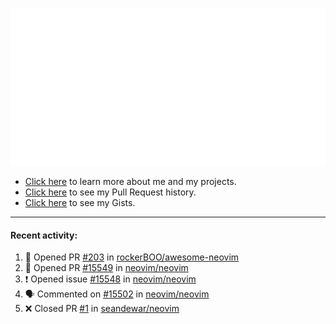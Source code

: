 ![My GitHub Metrics](https://raw.githubusercontent.com/seandewar/seandewar/master/github-metrics.svg)

- [Click here](https://seandewar.github.io/) to learn more about me and my projects.
- [Click here](https://github.com/search?p=1&q=author%3Aseandewar+is%3Apr) to see my Pull Request history.
- [Click here](https://gist.github.com/seandewar) to see my Gists.

---

#### Recent activity:

<!--START_SECTION:activity-->
1. 💪 Opened PR [#203](https://github.com/rockerBOO/awesome-neovim/pull/203) in [rockerBOO/awesome-neovim](https://github.com/rockerBOO/awesome-neovim)
2. 💪 Opened PR [#15549](https://github.com/neovim/neovim/pull/15549) in [neovim/neovim](https://github.com/neovim/neovim)
3. ❗️ Opened issue [#15548](https://github.com/neovim/neovim/issues/15548) in [neovim/neovim](https://github.com/neovim/neovim)
4. 🗣 Commented on [#15502](https://github.com/neovim/neovim/issues/15502) in [neovim/neovim](https://github.com/neovim/neovim)
5. ❌ Closed PR [#1](https://github.com/seandewar/neovim/pull/1) in [seandewar/neovim](https://github.com/seandewar/neovim)
<!--END_SECTION:activity-->
